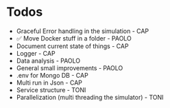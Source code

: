 # Todos

- Graceful Error handling in the simulation - CAP
- ✅ Move Docker stuff in a folder - PAOLO
- Document current state of things - CAP
- Logger - CAP
- Data analysis - PAOLO
- General small improvements - PAOLO
- .env for Mongo DB - CAP
- Multi run in Json - CAP
- Service structure - TONI
- Parallelization (multi threading the simulator) - TONI
